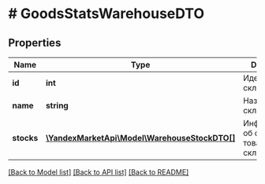 # # GoodsStatsWarehouseDTO

## Properties

Name | Type | Description | Notes
------------ | ------------- | ------------- | -------------
**id** | **int** | Идентификатор склада. | [optional]
**name** | **string** | Название склада. | [optional]
**stocks** | [**\YandexMarketApi\Model\WarehouseStockDTO[]**](WarehouseStockDTO.md) | Информация об остатках товаров на складе. | [optional]

[[Back to Model list]](../../README.md#models) [[Back to API list]](../../README.md#endpoints) [[Back to README]](../../README.md)
